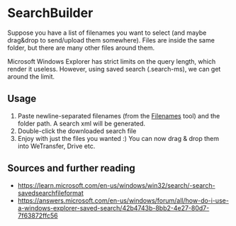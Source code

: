 # SearchBuilder
Suppose you have a list of filenames you want to select (and maybe drag&drop to send/upload them somewhere). Files are inside the same folder, but there are many other files around them. 

Microsoft Windows Explorer has strict limits on the query length, which render it useless. However, using saved search (.search-ms), we can get around the limit.

## Usage
1. Paste newline-separated filenames (from the [Filenames](https://zznidar.github.io/tools/Filenames/) tool) and the folder path. A search xml will be generated.
2. Double-click the downloaded search file
3. Enjoy with just the files you wanted :) You can now drag & drop them into WeTransfer, Drive etc.


## Sources and further reading
* https://learn.microsoft.com/en-us/windows/win32/search/-search-savedsearchfileformat
* https://answers.microsoft.com/en-us/windows/forum/all/how-do-i-use-a-windows-explorer-saved-search/42b4743b-8bb2-4e27-80d7-7f63872ffc56